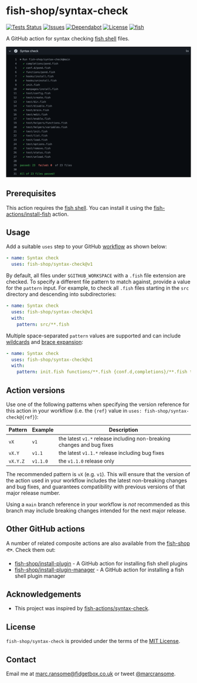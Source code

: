 # fish-shop/syntax-check

[![Tests Status](https://img.shields.io/github/workflow/status/fish-shop/syntax-check/tests?color=brightgreen)](https://github.com/fish-shop/syntax-check/actions?query=workflow%3Atests) [![Issues](https://img.shields.io/github/issues/fish-shop/syntax-check)](https://github.com/fish-shop/syntax-check/issues) [![Dependabot](https://img.shields.io/badge/Dependabot-active-brightgreen.svg)](https://github.com/fish-shop/syntax-check/network/dependencies) [![License](https://img.shields.io/badge/license-MIT-blue)](http://opensource.org/licenses/mit-license.php) [![fish](https://img.shields.io/badge/fish-3.2.2-blue)](https://fishshell.com)

A GitHub action for syntax checking [fish shell](https://fishshell.com) files.

<img src="example.png">

## Prerequisites

This action requires the [fish shell](https://fishshell.com). You can install it using the [fish-actions/install-fish](https://github.com/fish-actions/install-fish) action.

## Usage

Add a suitable `uses` step to your GitHub [workflow](https://docs.github.com/en/actions/reference/workflow-syntax-for-github-actions) as shown below:

```yaml
- name: Syntax check
  uses: fish-shop/syntax-check@v1
```

By default, all files under `$GITHUB_WORKSPACE` with a `.fish` file extension are checked. To specify a different file pattern to match against, provide a value for the `pattern` input. For example, to check all `.fish` files starting in the `src` directory and descending into subdirectories:

```yaml
- name: Syntax check
  uses: fish-shop/syntax-check@v1
  with:
    pattern: src/**.fish
```

Multiple space-separated `pattern` values are supported and can include [wildcards](http://fishshell.com/docs/current/index.html#wildcards-globbing) and [brace expansion](http://fishshell.com/docs/current/index.html#brace-expansion):

```yaml
- name: Syntax check
  uses: fish-shop/syntax-check@v1
  with:
    pattern: init.fish functions/**.fish {conf.d,completions}/**.fish tests/???-*.fish
```

## Action versions

Use one of the following patterns when specifying the version reference for this action in your workflow (i.e. the `{ref}` value in `uses: fish-shop/syntax-check@{ref}`):

| Pattern  | Example   | Description                                                            |
|----------|-----------|------------------------------------------------------------------------|
| `vX`     | `v1`      | the latest `v1.*` release including non-breaking changes and bug fixes |
| `vX.Y`   | `v1.1`    | the latest `v1.1.*` release including bug fixes                        |
| `vX.Y.Z` | `v1.1.0`  | the `v1.1.0` release only                                      |                

The recommended pattern is `vX` (e.g. `v1`). This will ensure that the version of the action used in your workflow includes the latest non-breaking changes and bug fixes, and guarantees compatibility with previous versions of that major release number.

Using a `main` branch reference in your workflow is _not_ recommended as this branch may include breaking changes intended for the next major release.

## Other GitHub actions

A number of related composite actions are also available from the [fish-shop](https://github.com/fish-shop) 🐟. Check them out:

* [fish-shop/install-plugin](https://github.com/fish-shop/install-plugin) - A GitHub action for installing fish shell plugins
* [fish-shop/install-plugin-manager](https://github.com/fish-shop/install-plugin-manager) - A GitHub action for installing a fish shell plugin manager

## Acknowledgements

* This project was inspired by [fish-actions/syntax-check](https://github.com/fish-actions/syntax-check).

## License
`fish-shop/syntax-check` is provided under the terms of the [MIT License](http://opensource.org/licenses/mit-license.php).

## Contact
Email me at [marc.ransome@fidgetbox.co.uk](mailto:marc.ransome@fidgetbox.co.uk) or tweet [@marcransome](http://www.twitter.com/marcransome).
